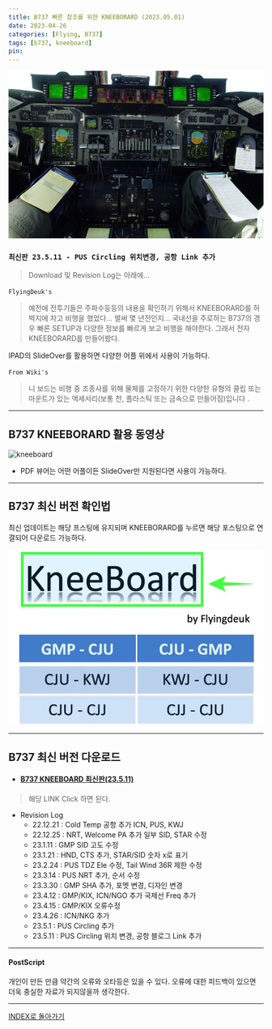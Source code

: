 ```yaml
---
title: B737 빠른 참조를 위한 KNEEBORARD (2023.05.01)
date: 2023-04-26
categories: [Flying, B737]
tags: [b737, kneeboard]
pin:
---
```


![kneeboard](/img/flying/b737/kneeboard.jpg)

### `최신판 23.5.11 - PUS Circling 위치변경, 공항 Link 추가`
> Download 및 Revision Log는 아래에...



`FlyingDeuk's`
> 예전에 전투기들은 주파수등등의 내용을 확인하기 위해서 KNEEBORARD를 허벅지에 차고 비행을 했었다... 벌써 몇 년전인지... 국내선을 주로하는 B737의 경우 빠른 SETUP과 다양한 정보를 빠르게 보고 비행을 해야한다. 그래서 전자 KNEEBORARD를 만들어봤다.

IPAD의 SlideOver를 활용하면 다양한 어플 위에서 사용이 가능하다.

`From Wiki's`
> 니 보드는 비행 중 조종사를 위해 물체를 고정하기 위한 다양한 유형의 클립 또는 마운트가 있는 액세서리(보통 천, 플라스틱 또는 금속으로 만들어짐)입니다 .

------------

## B737 KNEEBORARD 활용 동영상
![kneeboard](/img/flying/b737/kneeboard.gif)
- PDF 뷰어는 어떤 어플이든 SlideOver만 지원된다면 사용이 가능하다.

-----------

## B737 최신 버전 확인법
최신 업데이트는 해당 프스팅에 유지되며 KNEEBORARD를 누르면 해당 포스팅으로 연결되어 다운로드 가능하다.

![kneeboard](/img/flying/b737/kneeboard1.jpg)

---------------

## B737 최신 버전 다운로드
- #### [B737 KNEEBOARD 최신판(23.5.11)](/img/flying/b737/Kneeboard.pdf)

> 해당 LINK Click 하면 된다.

- Revision Log
  - 22.12.21 : Cold Temp 공항 추가 ICN, PUS, KWJ
  - 22.12.25 : NRT, Welcome PA 추가 일부 SID, STAR 수정
  - 23.1.11 : GMP SID 고도 수정
  - 23.1.21 : HND, CTS 추가, STAR/SID 숫자 x로 표기
  - 23.2.24 : PUS TDZ Ele 수정, Tail Wind 36R 제한 수정
  - 23.3.14 : PUS NRT 추가, 순서 수정
  - 23.3.30 : GMP SHA 추가, 포멧 변경, 디자인 변경
  - 23.4.12 : GMP/KIX, ICN/NGO 추가 국제선 Freq 추가
  - 23.4.15 : GMP/KIX 오류수정
  - 23.4.26 : ICN/NKG 추가
  - 23.5.1 : PUS Circling 추가
  - 23.5.11 : PUS Circling 위치 변경, 공항 블로그 Link 추가
  
   
-------

#### PostScript
개인이 만든 만큼 약간의 오류와 오타등은 있을 수 있다. 오류에 대한 피드백이 있으면 더욱 충실한 자료가 되지않을까 생각한다.

-------

[INDEX로 돌아가기](/categories/b737/)
